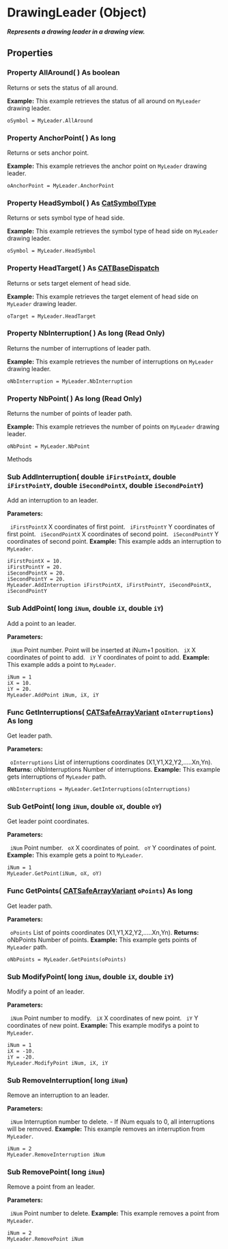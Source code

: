 # DrawingLeader (Object)

**_Represents a drawing leader in a drawing view._**

## Properties

### Property **AllAround**( ) As boolean

Returns or sets the status of all around.

**Example:**      This example retrieves the status of all around on `MyLeader` drawing leader.

```VBScript
oSymbol = MyLeader.AllAround

```

### Property **AnchorPoint**( ) As long

Returns or sets anchor point.

**Example:**      This example retrieves the anchor point on `MyLeader` drawing leader.

```VBScript
oAnchorPoint = MyLeader.AnchorPoint

```

### Property **HeadSymbol**( ) As [CatSymbolType](../DraftingInterfaces/enum_CatSymbolType_36412.md)

Returns or sets symbol type of head side.

**Example:**      This example retrieves the symbol type of head side on `MyLeader` drawing leader.

```VBScript
oSymbol = MyLeader.HeadSymbol

```

### Property **HeadTarget**( ) As [CATBaseDispatch](../System/interface_CATBaseDispatch_45333.md)

Returns or sets target element of head side.

**Example:**      This example retrieves the target element of head side on `MyLeader` drawing leader.

```VBScript
oTarget = MyLeader.HeadTarget

```

### Property **NbInterruption**( ) As long (Read Only)

Returns the number of interruptions of leader path.

**Example:**      This example retrieves the number of interruptions on `MyLeader` drawing leader.

```VBScript
oNbInterruption = MyLeader.NbInterruption

```

### Property **NbPoint**( ) As long (Read Only)

Returns the number of points of leader path.

**Example:**      This example retrieves the number of points on `MyLeader` drawing leader.

```VBScript
oNbPoint = MyLeader.NbPoint

```

Methods

### Sub **AddInterruption**( double  `iFirstPointX`,  double  `iFirstPointY`,  double  `iSecondPointX`,  double  `iSecondPointY`)

Add an interruption to an leader.

**Parameters:**

` iFirstPointX`      X coordinates of first point.
` iFirstPointY`      Y coordinates of first point.
` iSecondPointX`      X coordinates of second point.
` iSecondPointY`      Y coordinates of second point.  **Example:**      This example adds an interruption to `MyLeader`.

```VBScript
iFirstPointX = 10.
iFirstPointY = 20.
iSecondPointX = 20.
iSecondPointY = 20.
MyLeader.AddInterruption iFirstPointX, iFirstPointY, iSecondPointX, iSecondPointY

```

### Sub **AddPoint**( long  `iNum`,  double  `iX`,  double  `iY`)

Add a point to an leader.

**Parameters:**

` iNum`      Point number. Point will be inserted at iNum+1 position.
` iX`      X coordinates of point to add.
` iY`      Y coordinates of point to add.  **Example:**      This example adds a point to `MyLeader`.

```VBScript
iNum = 1
iX = 10.
iY = 20.
MyLeader.AddPoint iNum, iX, iY

```

### Func **GetInterruptions**( [CATSafeArrayVariant](../System/typedef_CATSafeArrayVariant_73843.md)  `oInterruptions`) As long

Get leader path.

**Parameters:**

` oInterruptions`      List of interruptions coordinates (X1,Y1,X2,Y2,.....Xn,Yn).
**Returns:**      oNbInterruptions Number of interruptions.  **Example:**      This example gets interruptions of `MyLeader` path.

```VBScript
oNbInterruptions = MyLeader.GetInterruptions(oInterruptions)

```

### Sub **GetPoint**( long  `iNum`,  double  `oX`,  double  `oY`)

Get leader point coordinates.

**Parameters:**

` iNum`      Point number.
` oX`      X coordinates of point.
` oY`      Y coordinates of point.  **Example:**      This example gets a point to `MyLeader`.

```VBScript
iNum = 1
MyLeader.GetPoint(iNum, oX, oY)

```

### Func **GetPoints**( [CATSafeArrayVariant](../System/typedef_CATSafeArrayVariant_73843.md)  `oPoints`) As long

Get leader path.

**Parameters:**

` oPoints`      List of points coordinates (X1,Y1,X2,Y2,.....Xn,Yn).
**Returns:**      oNbPoints Number of points.  **Example:**      This example gets points of `MyLeader` path.

```VBScript
oNbPoints = MyLeader.GetPoints(oPoints)

```

### Sub **ModifyPoint**( long  `iNum`,  double  `iX`,  double  `iY`)

Modify a point of an leader.

**Parameters:**

` iNum`      Point number to modify.
` iX`      X coordinates of new point.
` iY`      Y coordinates of new point.  **Example:**      This example modifys a point to `MyLeader`.

```VBScript
iNum = 1
iX = -10.
iY = -20.
MyLeader.ModifyPoint iNum, iX, iY

```

### Sub **RemoveInterruption**( long  `iNum`)

Remove an interruption to an leader.

**Parameters:**

` iNum`      Interruption number to delete.       \- If iNum equals to 0, all interruptions will be removed.  **Example:**      This example removes an interruption from `MyLeader`.

```VBScript
iNum = 2
MyLeader.RemoveInterruption iNum

```

### Sub **RemovePoint**( long  `iNum`)

Remove a point from an leader.

**Parameters:**

` iNum`      Point number to delete.  **Example:**      This example removes a point from `MyLeader`.

```VBScript
iNum = 2
MyLeader.RemovePoint iNum

```